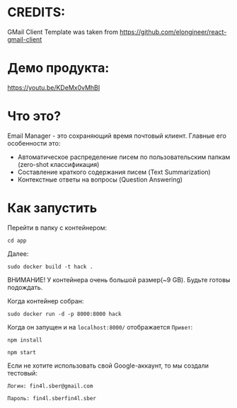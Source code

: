 # CREDITS:

GMail Client Template was taken from https://github.com/elongineer/react-gmail-client

# Демо продукта:

https://youtu.be/KDeMx0vMhBI

# Что это?

Email Manager - это сохраняющий время почтовый клиент. 
Главные его особенности это:
* Автоматическое распределение писем по пользовательским папкам (zero-shot классификация)
* Составление краткого содержания писем (Text Summarization)
* Контекстные ответы на вопросы (Question Answering)

# Как запустить

Перейти в папку с контейнером:

`cd app`

Далее:

`sudo docker build -t hack .`

ВНИМАНИЕ! У контейнера очень большой размер(~9 GB).
Будьте готовы подождать.

Когда контейнер собран:

`sudo docker run -d -p 8000:8000 hack`

Когда он запущен и на `localhost:8000/` отображается `Привет`:

`npm install`

`npm start`

Если не хотите использовать свой Google-аккаунт, то мы создали тестовый:

`Логин: fin4l.sber@gmail.com `

`Пароль: fin4l.sberfin4l.sber`
